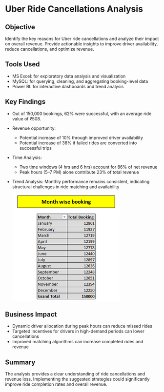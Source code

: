 
# Uber Ride Cancellations Analysis

## Objective
Identify the key reasons for Uber ride cancellations and analyze their impact on overall revenue. Provide actionable insights to improve driver availability, reduce cancellations, and optimize revenue.

## Tools Used
- MS Excel: for exploratory data analysis and visualization
- MySQL: for querying, cleaning, and aggregating booking-level data
- Power BI: for interactive dashboards and trend analysis

## Key Findings
- Out of 150,000 bookings, 62% were successful, with an average ride value of ₹508.
- Revenue opportunity:
  - Potential increase of 10% through improved driver availability
  - Potential increase of 38% if failed rides are converted into successful trips
- Time Analysis:
  - Two time windows (4 hrs and 6 hrs) account for 86% of net revenue
  - Peak hours (5–7 PM) alone contribute 23% of total revenue
- Trend Analysis: Monthly performance remains consistent, indicating structural challenges in ride matching and availability

  ![](https://github.com/msarvesh2022/uber-ride-optimizaion/blob/main/visualization/uber-1.png)

## Business Impact
- Dynamic driver allocation during peak hours can reduce missed rides
- Targeted incentives for drivers in high-demand periods can lower cancellations
- Improved matching algorithms can increase completed rides and revenue

## Summary
The analysis provides a clear understanding of ride cancellations and revenue loss. Implementing the suggested strategies could significantly improve ride completion rates and overall revenue.

